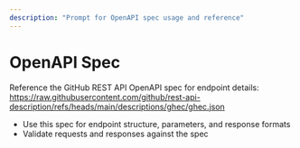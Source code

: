 ```yaml
---
description: "Prompt for OpenAPI spec usage and reference"
---
```


# OpenAPI Spec

Reference the GitHub REST API OpenAPI spec for endpoint details:
https://raw.githubusercontent.com/github/rest-api-description/refs/heads/main/descriptions/ghec/ghec.json

- Use this spec for endpoint structure, parameters, and response formats
- Validate requests and responses against the spec
